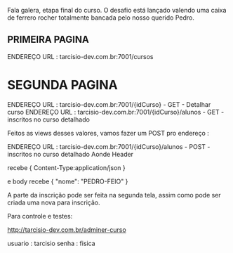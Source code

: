 Fala galera, etapa final do curso. O desafio está lançado valendo uma caixa de ferrero rocher totalmente bancada pelo nosso querido Pedro.

## PRIMEIRA PAGINA

ENDEREÇO URL : tarcisio-dev.com.br:7001/cursos

# SEGUNDA PAGINA 

ENDEREÇO URL : tarcisio-dev.com.br:7001/{idCurso} - GET - Detalhar curso
ENDEREÇO URL : tarcisio-dev.com.br:7001/{idCurso}/alunos - GET -inscritos no curso detalhado

Feitos as views desses valores, vamos fazer um POST pro endereço : 

ENDEREÇO URL : tarcisio-dev.com.br:7001/{idCurso}/alunos - POST -inscritos no curso detalhado
Aonde Header

recebe {
  Content-Type:application/json
} 

e body recebe {
	"nome": "PEDRO-FEIO"
}

A parte da inscrição pode ser feita na segunda tela, assim como pode ser criada uma nova para inscrição.

Para controle e testes: 

http://tarcisio-dev.com.br/adminer-curso

usuario : tarcisio
senha : fisica